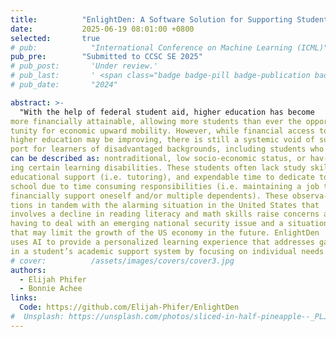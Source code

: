 ```yaml
---
title:          "EnlightDen: A Software Solution for Supporting Students Without Established Study Habits"
date:           2025-06-19 08:01:00 +0800
selected:       true
# pub:            "International Conference on Machine Learning (ICML)"
pub_pre:        "Submitted to CCSC SE 2025"
# pub_post:       'Under review.'
# pub_last:       ' <span class="badge badge-pill badge-publication badge-success">Spotlight</span>'
# pub_date:       "2024"

abstract: >-
  "With the help of federal student aid, higher education has become
more financially attainable, allowing more students than ever the oppor-
tunity for economic upward mobility. However, while financial access to
higher education may be improving, there is still a systemic void of sup-
port for learners of disadvantaged backgrounds, including students who
can be described as: nontraditional, low socio-economic status, or hav-
ing certain learning disabilities. These students often lack study skills,
educational support (i.e. tutoring), and expendable time to dedicate to
school due to time consuming responsibilities (i.e. maintaining a job to
financially support oneself and/or multiple dependents). These observa-
tions in tandem with the alarming situation in the United States that
involves a decline in reading literacy and math skills raise concerns about
having to deal with an emerging national security issue and a situation
that may limit the growth of the US economy in the future. EnlightDen
uses AI to provide a personalized learning experience that addresses gaps
in a student’s academic support system by focusing on individual needs."
# cover:          /assets/images/covers/cover3.jpg
authors:
  - Elijah Phifer
  - Bonnie Achee
links:
  Code: https://github.com/Elijah-Phifer/EnlightDen
#  Unsplash: https://unsplash.com/photos/sliced-in-half-pineapple--_PLJZmHZzk
---
```

